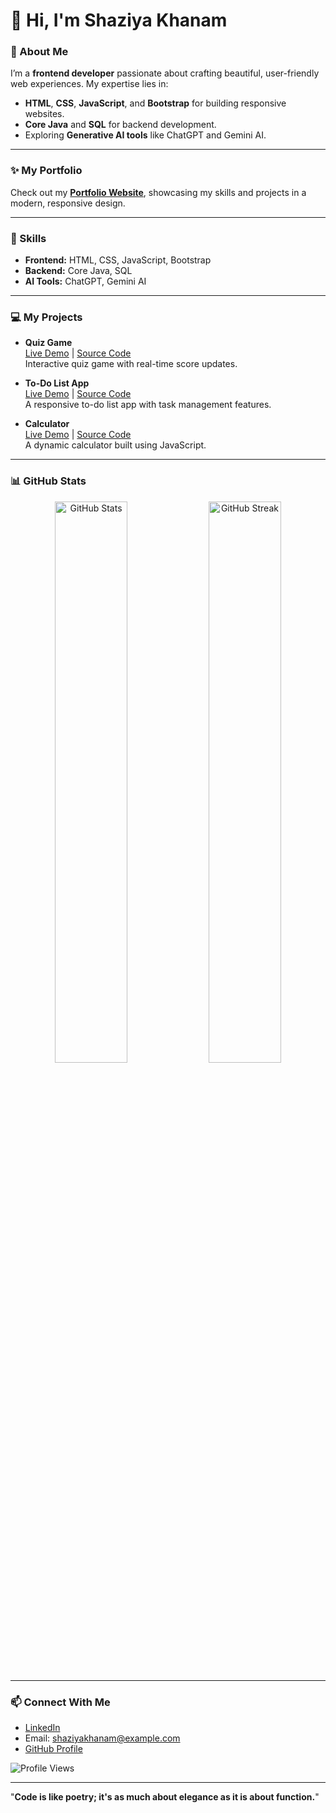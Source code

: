  # 👋 Hi, I'm Shaziya Khanam

### 🌟 About Me
I’m a **frontend developer** passionate about crafting beautiful, user-friendly web experiences. My expertise lies in:
- **HTML**, **CSS**, **JavaScript**, and **Bootstrap** for building responsive websites.
- **Core Java** and **SQL** for backend development.
- Exploring **Generative AI tools** like ChatGPT and Gemini AI.

---

### ✨ My Portfolio
Check out my [**Portfolio Website**](https://shaziya-personal-portfolio.netlify.app), showcasing my skills and projects in a modern, responsive design.

---

### 🚀 Skills
- **Frontend:** HTML, CSS, JavaScript, Bootstrap  
- **Backend:** Core Java, SQL  
- **AI Tools:** ChatGPT, Gemini AI  

---

### 💻 My Projects
- **Quiz Game**  
  [Live Demo](https://quizgame-master.netlify.app) | [Source Code](https://github.com/ShaziyaKhanam888/Quiz_Game_Web_App)  
  Interactive quiz game with real-time score updates.

- **To-Do List App**  
  [Live Demo](https://mark-todo-list.netlify.app) | [Source Code](https://github.com/ShaziyaKhanam888/To-Do-List)  
  A responsive to-do list app with task management features.

- **Calculator**  
  [Live Demo](https://simple-calculator-2024.netlify.app) | [Source Code](https://github.com/ShaziyaKhanam888/Calculator)  
  A dynamic calculator built using JavaScript.
---

### 📊 GitHub Stats
<p align="center">
  <img src="https://github-readme-stats.vercel.app/api?username=ShaziyaKhanam888&show_icons=true&theme=calm" alt="GitHub Stats" width="48%" />
  <img src="https://github-readme-streak-stats.herokuapp.com/?user=ShaziyaKhanam888&theme=calm" alt="GitHub Streak" width="48%" />
</p>

---

### 📫 Connect With Me
- [LinkedIn](https://www.linkedin.com/in/shaziya-khanam)  
- Email: [shaziyakhanam@example.com](mailto:shaziyakhanam@example.com)  
- [GitHub Profile](https://github.com/ShaziyaKhanam888)  

![Profile Views](https://komarev.com/ghpvc/?username=ShaziyaKhanam888&color=blue&style=flat)

---

"**Code is like poetry; it's as much about elegance as it is about function.**"
